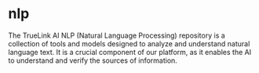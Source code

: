 # nlp
The TrueLink AI NLP (Natural Language Processing) repository is a collection of tools and models designed to analyze and understand natural language text. It is a crucial component of our platform, as it enables the AI to understand and verify the sources of information.
